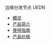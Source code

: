 <div class="sidebar_title icon__uodn"> 边缘分发节点 UEDN</div>


* [概览](/uedn/README)
* [产品简介](/uedn/intro)
* [使用指南](/uedn/guide)
* [产品价格](/uedn/price)    